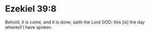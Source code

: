 # Ezekiel 39:8

Behold, it is come, and it is done, saith the Lord GOD; this [is] the day whereof I have spoken.
